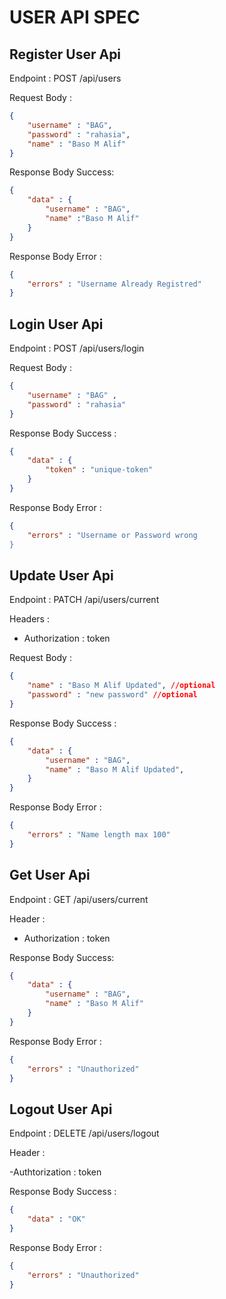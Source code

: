 # USER API SPEC

## Register User Api

Endpoint : POST /api/users

Request Body : 

```json
{
    "username" : "BAG",
    "password" : "rahasia",
    "name" : "Baso M Alif"
}
```

Response Body Success:

```json
{
    "data" : {
        "username" : "BAG",
        "name" :"Baso M Alif"
    }
}
```

Response Body Error : 

```json
{
    "errors" : "Username Already Registred"
}
```

## Login User Api

Endpoint : POST /api/users/login

Request Body :

```json
{
    "username" : "BAG" ,
    "password" : "rahasia"
}
```

Response Body Success :

```json
{
    "data" : {
        "token" : "unique-token"
    }
}
```

Response Body Error : 

```json
{
    "errors" : "Username or Password wrong
}
```

## Update User Api

Endpoint : PATCH /api/users/current

Headers : 
- Authorization : token

Request Body : 

```json
{
    "name" : "Baso M Alif Updated", //optional
    "password" : "new password" //optional
}
```

Response Body Success :

```json
{
    "data" : {
        "username" : "BAG",
        "name" : "Baso M Alif Updated",
    } 
}
```

Response Body Error : 

```json
{
    "errors" : "Name length max 100"
}
```

## Get User Api

Endpoint : GET /api/users/current

Header : 
- Authorization : token

Response Body Success:

```json
{
    "data" : {
        "username" : "BAG",
        "name" : "Baso M Alif"
    }
}
```

Response Body Error : 

```json
{
    "errors" : "Unauthorized"
}
```

## Logout User Api

Endpoint : DELETE /api/users/logout

Header : 

-Authtorization : token

Response Body Success : 

```json
{
    "data" : "OK"
}
```


Response Body Error : 

```json
{
    "errors" : "Unauthorized"
}
```